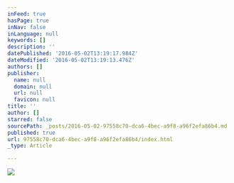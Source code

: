 ```yaml
---
inFeed: true
hasPage: true
inNav: false
inLanguage: null
keywords: []
description: ''
datePublished: '2016-05-02T13:19:17.984Z'
dateModified: '2016-05-02T13:19:13.476Z'
authors: []
publisher:
  name: null
  domain: null
  url: null
  favicon: null
title: ''
author: []
starred: false
sourcePath: _posts/2016-05-02-97558c70-dca6-4bec-a9f8-a96f2efa86b4.md
published: true
url: 97558c70-dca6-4bec-a9f8-a96f2efa86b4/index.html
_type: Article

---
```

![](https://the-grid-user-content.s3-us-west-2.amazonaws.com/49040fa3-4b16-4827-88e2-8105187f30fd.jpg)